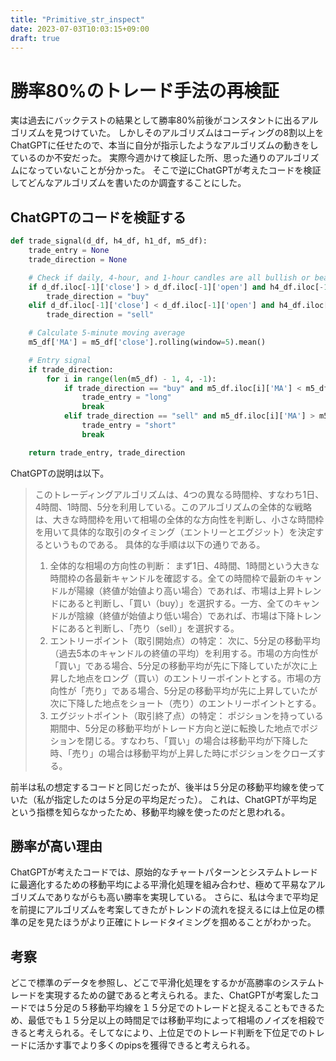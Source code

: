 ```yaml
---
title: "Primitive_str_inspect"
date: 2023-07-03T10:03:15+09:00
draft: true
---
```


# 勝率80%のトレード手法の再検証
実は過去にバックテストの結果として勝率80%前後がコンスタントに出るアルゴリズムを見つけていた。
しかしそのアルゴリズムはコーディングの8割以上をChatGPTに任せたので、本当に自分が指示したようなアルゴリズムの動きをしているのか不安だった。
実際今週かけて検証した所、思った通りのアルゴリズムになっていないことが分かった。
そこで逆にChatGPTが考えたコードを検証してどんなアルゴリズムを書いたのか調査することにした。

## ChatGPTのコードを検証する
```python
def trade_signal(d_df, h4_df, h1_df, m5_df):
    trade_entry = None
    trade_direction = None

    # Check if daily, 4-hour, and 1-hour candles are all bullish or bearish
    if d_df.iloc[-1]['close'] > d_df.iloc[-1]['open'] and h4_df.iloc[-1]['close'] > h4_df.iloc[-1]['open'] and h1_df.iloc[-1]['close'] > h1_df.iloc[-1]['open']:
        trade_direction = "buy"
    elif d_df.iloc[-1]['close'] < d_df.iloc[-1]['open'] and h4_df.iloc[-1]['close'] < h4_df.iloc[-1]['open'] and h1_df.iloc[-1]['close'] < h1_df.iloc[-1]['open']:
        trade_direction = "sell"

    # Calculate 5-minute moving average
    m5_df['MA'] = m5_df['close'].rolling(window=5).mean()

    # Entry signal
    if trade_direction:
        for i in range(len(m5_df) - 1, 4, -1):
            if trade_direction == "buy" and m5_df.iloc[i]['MA'] < m5_df.iloc[i-1]['MA'] and m5_df.iloc[i-1]['MA'] > m5_df.iloc[i-2]['MA']:
                trade_entry = "long"
                break
            elif trade_direction == "sell" and m5_df.iloc[i]['MA'] > m5_df.iloc[i-1]['MA'] and m5_df.iloc[i-1]['MA'] < m5_df.iloc[i-2]['MA']:
                trade_entry = "short"
                break

    return trade_entry, trade_direction
```
ChatGPTの説明は以下。
> このトレーディングアルゴリズムは、4つの異なる時間枠、すなわち1日、4時間、1時間、5分を利用している。このアルゴリズムの全体的な戦略は、大きな時間枠を用いて相場の全体的な方向性を判断し、小さな時間枠を用いて具体的な取引のタイミング（エントリーとエグジット）を決定するというものである。
> 具体的な手順は以下の通りである。
> 1. 全体的な相場の方向性の判断： まず1日、4時間、1時間という大きな時間枠の各最新キャンドルを確認する。全ての時間枠で最新のキャンドルが陽線（終値が始値より高い場合）であれば、市場は上昇トレンドにあると判断し、「買い（buy）」を選択する。一方、全てのキャンドルが陰線（終値が始値より低い場合）であれば、市場は下降トレンドにあると判断し、「売り（sell）」を選択する。
> 2. エントリーポイント（取引開始点）の特定： 次に、5分足の移動平均（過去5本のキャンドルの終値の平均）を利用する。市場の方向性が「買い」である場合、5分足の移動平均が先に下降していたが次に上昇した地点をロング（買い）のエントリーポイントとする。市場の方向性が「売り」である場合、5分足の移動平均が先に上昇していたが次に下降した地点をショート（売り）のエントリーポイントとする。
> 3. エグジットポイント（取引終了点）の特定： ポジションを持っている期間中、5分足の移動平均がトレード方向と逆に転換した地点でポジションを閉じる。すなわち、「買い」の場合は移動平均が下降した時、「売り」の場合は移動平均が上昇した時にポジションをクローズする。

前半は私の想定するコードと同じだったが、後半は５分足の移動平均線を使っていた（私が指定したのは５分足の平均足だった）。
これは、ChatGPTが平均足という指標を知らなかったため、移動平均線を使ったのだと思われる。


## 勝率が高い理由
ChatGPTが考えたコードでは、原始的なチャートパターンとシステムトレードに最適化するための移動平均による平滑化処理を組み合わせ、極めて平易なアルゴリズムでありながらも高い勝率を実現している。
さらに、私は今まで平均足を前提にアルゴリズムを考案してきたがトレンドの流れを捉えるには上位足の標準の足を見たほうがより正確にトレードタイミングを掴めることがわかった。

## 考察
どこで標準のデータを参照し、どこで平滑化処理をするかが高勝率のシステムトレードを実現するための鍵であると考えられる。また、ChatGPTが考案したコードでは５分足の５移動平均線を１５分足でのトレードと捉えることもできるため、最低でも１５分足以上の時間足では移動平均によって相場のノイズを相殺できると考えられる。そしてなにより、上位足でのトレード判断を下位足でのトレードに活かす事でより多くのpipsを獲得できると考えられる。